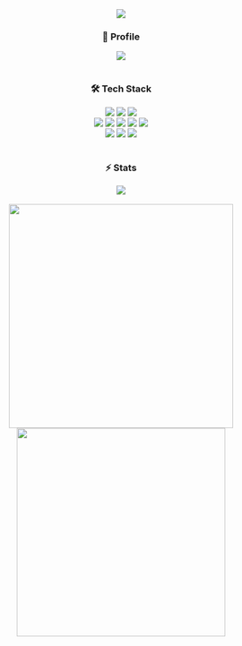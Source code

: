 <div align="center">
  <img src="https://capsule-render.vercel.app/api?type=venom&color=7bd1d2&height=300&section=header&text=Hello%20World!&stroke=7bd1d2&fontSize=90" />

  <div>
    <h3>🎈 Profile</h3>
    <a href="https://dongle-portfolio.org/" target="_blank"><img src='https://img.shields.io/badge/website-000000?style=for-the-badge&logo=About.me&logoColor=white' margin="20px"/></a>
  </div>
  <br/>
  <div>
    <h3>🛠 Tech Stack</h3>
    <img src='https://img.shields.io/badge/Python-14354C?style=for-the-badge&logo=python&logoColor=white'/>
    <img src='https://img.shields.io/badge/Unity-100000?style=for-the-badge&logo=unity&logoColor=white'/>
    <img src='https://img.shields.io/badge/C%2B%2B-00599C?style=for-the-badge&logo=c%2B%2B&logoColor=white'/>
    <br/>
    <img src='https://img.shields.io/badge/React-20232A?style=for-the-badge&logo=react&logoColor=61DAFB'/>
    <img src='https://img.shields.io/badge/React_Router-CA4245?style=for-the-badge&logo=react-router&logoColor=white'/>
    <img src='https://img.shields.io/badge/TypeScript-007ACC?style=for-the-badge&logo=typescript&logoColor=white'/>
    <img src='https://img.shields.io/badge/Vue.js-35495E?style=for-the-badge&logo=vue.js&logoColor=4FC08D'/>
    <img src='https://img.shields.io/badge/Tailwind_CSS-38B2AC?style=for-the-badge&logo=tailwind-css&logoColor=white'/>
    <br/>
    <img src='https://img.shields.io/badge/MySQL-005C84?style=for-the-badge&logo=mysql&logoColor=white'/>
    <img src='https://img.shields.io/badge/PostgreSQL-316192?style=for-the-badge&logo=postgresql&logoColor=white'/>
    <img src='https://img.shields.io/badge/Supabase-181818?style=for-the-badge&logo=supabase&logoColor=white'/>
  </div>
  <br/>
  <div>
    <h3>⚡ Stats</h3>
    <img src='http://mazassumnida.wtf/api/v2/generate_badge?boj=sdh0321' margin="20px"/>
    <br/>
    <br/>
    <div contain = 'object-fit'>
      <img src='https://github-readme-stats.vercel.app/api?username=Donghyeon-Shin&theme=radical' width="400"/>
      <img src='https://github-readme-stats.vercel.app/api/top-langs/?username=Donghyeon-Shin&hide_progress=true&theme=radical' width="372"/>
    </div>
  </div>
</div>

<!--
**Donghyeon-Shin/Donghyeon-Shin** is a ✨ _special_ ✨ repository because its `README.md` (this file) appears on your GitHub profile.

Here are some ideas to get you started:

- 🔭 I’m currently working on ...
- 🌱 I’m currently learning ...
- 👯 I’m looking to collaborate on ...
- 🤔 I’m looking for help with ...
- 💬 Ask me about ...
- 📫 How to reach me: ...
- 😄 Pronouns: ...
- ⚡ Fun fact: ...
-->

